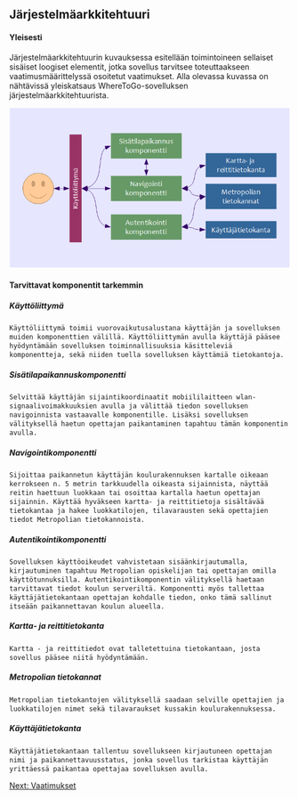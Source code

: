 ##  Järjestelmäarkkitehtuuri

#### Yleisesti

Järjestelmäarkkitehtuurin kuvauksessa esitellään toimintoineen sellaiset sisäiset loogiset elementit, jotka sovellus tarvitsee toteuttaakseen vaatimusmäärittelyssä osoitetut vaatimukset. Alla olevassa kuvassa on nähtävissä yleiskatsaus WhereToGo-sovelluksen järjestelmäarkkitehtuurista.

![jarjestelma_arkkitehtuuri](j_arkkitehtuuri.png)

#### Tarvittavat komponentit tarkemmin

##### Käyttöliittymä </br>
	Käyttöliittymä toimii vuorovaikutusalustana käyttäjän ja sovelluksen muiden komponenttien välillä. Käyttöliittymän avulla käyttäjä pääsee hyödyntämään sovelluksen toiminnallisuuksia käsitteleviä komponentteja, sekä niiden tuella sovelluksen käyttämiä tietokantoja. 

##### Sisätilapaikannuskomponentti </br>
	Selvittää käyttäjän sijaintikoordinaatit mobiililaitteen wlan-signaalivoimakkuuksien avulla ja välittää tiedon sovelluksen navigoinnista vastaavalle komponentille. Lisäksi sovelluksen välityksellä haetun opettajan paikantaminen tapahtuu tämän komponentin avulla.

##### Navigointikomponentti </br>
	Sijoittaa paikannetun käyttäjän koulurakennuksen kartalle oikeaan kerrokseen n. 5 metrin tarkkuudella oikeasta sijainnista, näyttää reitin haettuun luokkaan tai osoittaa kartalla haetun opettajan sijainnin. Käyttää hyväkseen kartta- ja reittitietoja sisältävää tietokantaa ja hakee luokkatilojen, tilavarausten sekä opettajien tiedot Metropolian tietokannoista.

##### Autentikointikomponentti </br>
	Sovelluksen käyttöoikeudet vahvistetaan sisäänkirjautumalla, kirjautuminen tapahtuu Metropolian opiskelijan tai opettajan omilla käyttötunnuksilla. Autentikointikomponentin välityksellä haetaan tarvittavat tiedot koulun serveriltä. Komponentti myös tallettaa käyttäjätietokantaan opettajan kohdalle tiedon, onko tämä sallinut itseään paikannettavan koulun alueella. 	

##### Kartta- ja reittitietokanta </br>
	Kartta - ja reittitiedot ovat talletettuina tietokantaan, josta sovellus pääsee niitä hyödyntämään. 

##### Metropolian tietokannat </br>
	Metropolian tietokantojen välityksellä saadaan selville opettajien ja luokkatilojen nimet sekä tilavaraukset kussakin koulurakennuksessa. 

##### Käyttäjätietokanta </br>
	Käyttäjätietokantaan tallentuu sovellukseen kirjautuneen opettajan nimi ja paikannettavuusstatus, jonka sovellus tarkistaa käyttäjän yrittäessä paikantaa opettajaa sovelluksen avulla. 

[Next: Vaatimukset](https://github.com/sannakas/ohjelmistotuotanto_2014_rakenne/blob/master/5_vaatimukset.md)